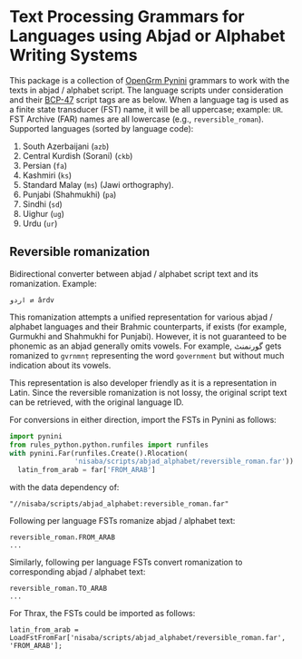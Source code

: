 # Text Processing Grammars for Languages using Abjad or Alphabet Writing Systems

This package is a collection of
[OpenGrm Pynini](http://www.opengrm.org/twiki/bin/view/GRM/Pynini) grammars to
work with the texts in abjad / alphabet script. The language scripts under
consideration and their [BCP-47](https://tools.ietf.org/rfc/bcp/bcp47.txt)
script tags are as below. When a language tag is used as a finite state
transducer (FST) name, it will be all uppercase; example: `UR`. FST Archive
(FAR) names are all lowercase (e.g., `reversible_roman`). Supported languages
(sorted by language code):

1.  South Azerbaijani (`azb`)
1.  Central Kurdish (Sorani) (`ckb`)
1.  Persian (`fa`)
1.  Kashmiri (`ks`)
1.  Standard Malay (`ms`) (Jawi orthography).
1.  Punjabi (Shahmukhi) (`pa`)
1.  Sindhi (`sd`)
1.  Uighur (`ug`)
1.  Urdu (`ur`)

## Reversible romanization

Bidirectional converter between abjad / alphabet script text and its
romanization. Example:

```
اردو ⇄ ârdv
```

This romanization attempts a unified representation for various abjad / alphabet
languages and their Brahmic counterparts, if exists (for example, Gurmukhi and
Shahmukhi for Punjabi). However, it is not guaranteed to be phonemic as an abjad
generally omits vowels. For example, گورنمنٹ gets romanized to `gvrnmnṭ`
representing the word `government` but without much indication about its vowels.

This representation is also developer friendly as it is a representation in
Latin. Since the reversible romanization is not lossy, the original script text
can be retrieved, with the original language ID.

For conversions in either direction, import the FSTs in Pynini as follows:

```python
import pynini
from rules_python.python.runfiles import runfiles
with pynini.Far(runfiles.Create().Rlocation(
                'nisaba/scripts/abjad_alphabet/reversible_roman.far')) as far:
  latin_from_arab = far['FROM_ARAB']
```

with the data dependency of:

```
"//nisaba/scripts/abjad_alphabet:reversible_roman.far"
```

Following per language FSTs romanize abjad / alphabet text:

```
reversible_roman.FROM_ARAB
...
```

Similarly, following per language FSTs convert romanization to corresponding
abjad / alphabet text:

```
reversible_roman.TO_ARAB
...
```

For Thrax, the FSTs could be imported as follows:

```
latin_from_arab = LoadFstFromFar['nisaba/scripts/abjad_alphabet/reversible_roman.far', 'FROM_ARAB'];
```
